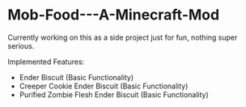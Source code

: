# Mob-Food---A-Minecraft-Mod

Currently working on this as a side project just for fun, nothing super serious.

Implemented Features:
- Ender Biscuit (Basic Functionality)
- Creeper Cookie Ender Biscuit (Basic Functionality)
- Purified Zombie Flesh Ender Biscuit (Basic Functionality)
